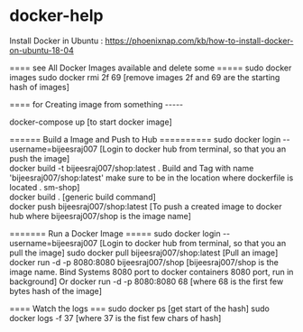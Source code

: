 # docker-help

Install Docker in Ubuntu : https://phoenixnap.com/kb/how-to-install-docker-on-ubuntu-18-04

==== see All Docker Images available and delete some =====
sudo docker images
sudo docker rmi 2f 69 [remove images 2f and 69 are the starting hash of images]

==== for Creating image from something -----

docker-compose up   [to start docker image]

 
====== Build a Image and Push to Hub ==========
sudo docker login --username=bijeesraj007 [Login to docker hub from terminal, so that you an push the image]  
docker build -t bijeesraj007/shop:latest . Build and Tag with name 'bijeesraj007/shop:latest' make sure to be in the location where dockerfile is located . sm-shop]  
docker build .    [generic build command]  
docker push bijeesraj007/shop:latest  [To push a created image to docker hub where bijeesraj007/shop is the image name]  


======= Run a Docker Image =====
sudo docker login --username=bijeesraj007 [Login to docker hub from terminal, so that you an pull the image]
sudo docker pull bijeesraj007/shop:latest   [Pull an image]
docker run -d -p 8080:8080 bijeesraj007/shop  [bijeesraj007/shop  is the image name. Bind Systems 8080 port to docker containers 8080 port, run in background]
Or docker run -d -p 8080:8080 68   [where 68 is the first few bytes hash of the image] 


==== Watch the logs ===
sudo docker ps   [get start of the hash]
sudo docker logs -f 37  [where 37 is the fist few chars of hash]
